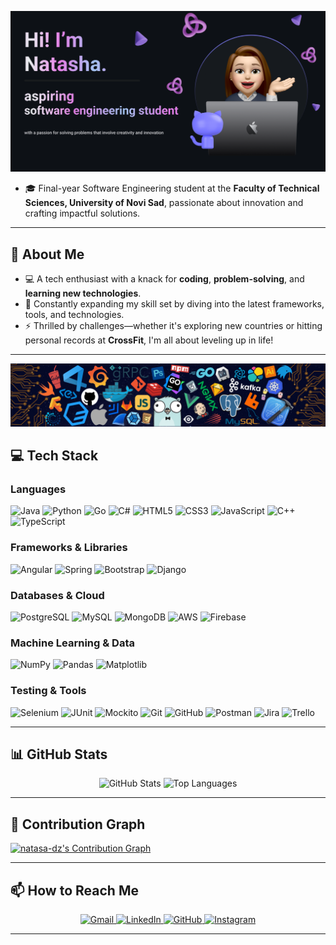  

![Banner](https://github.com/natasa-dz/natasa-dz/blob/main/banner_readme.png)
- 🎓 Final-year Software Engineering student at the **Faculty of Technical Sciences, University of Novi Sad**, passionate about innovation and crafting impactful solutions.

---
## 🚀 About Me  
- 💻  A tech enthusiast with a knack for **coding**, **problem-solving**, and **learning new technologies**.  
- 🌱 Constantly expanding my skill set by diving into the latest frameworks, tools, and technologies.
- ⚡ Thrilled by challenges—whether it's exploring new countries or hitting personal records at **CrossFit**, I'm all about leveling up in life!   

---
![Header](https://github.com/natasa-dz/natasa-dz/blob/main/header_.png)

## 💻 Tech Stack  

### **Languages**  
![Java](https://img.shields.io/badge/Java-%23ED8B00.svg?style=for-the-badge&logo=java&logoColor=white)
![Python](https://img.shields.io/badge/Python-%2314354C.svg?style=for-the-badge&logo=python&logoColor=white)
![Go](https://img.shields.io/badge/Go-%2300ADD8.svg?style=for-the-badge&logo=go&logoColor=white)
![C#](https://img.shields.io/badge/C%23-%23239120.svg?style=for-the-badge&logo=c-sharp&logoColor=white)
![HTML5](https://img.shields.io/badge/HTML5-%23E34F26.svg?style=for-the-badge&logo=html5&logoColor=white)
![CSS3](https://img.shields.io/badge/CSS3-%231572B6.svg?style=for-the-badge&logo=css3&logoColor=white)
![JavaScript](https://img.shields.io/badge/JavaScript-%23F7DF1E.svg?style=for-the-badge&logo=javascript&logoColor=black)
![C++](https://img.shields.io/badge/C++-%2300599C.svg?style=for-the-badge&logo=c%2B%2B&logoColor=white)
![TypeScript](https://img.shields.io/badge/TypeScript-%23007ACC.svg?style=for-the-badge&logo=typescript&logoColor=white)

### **Frameworks & Libraries**  
![Angular](https://img.shields.io/badge/Angular-%23DD0031.svg?style=for-the-badge&logo=angular&logoColor=white)
![Spring](https://img.shields.io/badge/Spring-%236DB33F.svg?style=for-the-badge&logo=spring&logoColor=white)
![Bootstrap](https://img.shields.io/badge/Bootstrap-%23563D7C.svg?style=for-the-badge&logo=bootstrap&logoColor=white)
![Django](https://img.shields.io/badge/Django-%23092E20.svg?style=for-the-badge&logo=django&logoColor=white)

### Databases & Cloud  
![PostgreSQL](https://img.shields.io/badge/PostgreSQL-%23316192.svg?style=for-the-badge&logo=postgresql&logoColor=white)
![MySQL](https://img.shields.io/badge/MySQL-%2300f.svg?style=for-the-badge&logo=mysql&logoColor=white)
![MongoDB](https://img.shields.io/badge/MongoDB-%2347A248.svg?style=for-the-badge&logo=mongodb&logoColor=white)
![AWS](https://img.shields.io/badge/AWS-%23FF9900.svg?style=for-the-badge&logo=amazon-aws&logoColor=white)
![Firebase](https://img.shields.io/badge/Firebase-%23FFCA28.svg?style=for-the-badge&logo=firebase&logoColor=white)

### **Machine Learning & Data**  
![NumPy](https://img.shields.io/badge/NumPy-%23013243.svg?style=for-the-badge&logo=numpy&logoColor=white)
![Pandas](https://img.shields.io/badge/Pandas-%23150458.svg?style=for-the-badge&logo=pandas&logoColor=white)
![Matplotlib](https://img.shields.io/badge/Matplotlib-%23C53F39.svg?style=for-the-badge&logo=matplotlib&logoColor=white)


### Testing & Tools  
![Selenium](https://img.shields.io/badge/Selenium-%2343B02A.svg?style=for-the-badge&logo=selenium&logoColor=white)
![JUnit](https://img.shields.io/badge/JUnit-%2325A162.svg?style=for-the-badge&logo=junit5&logoColor=white)
![Mockito](https://img.shields.io/badge/Mockito-%23007ACC.svg?style=for-the-badge&logo=mockito&logoColor=white)
![Git](https://img.shields.io/badge/Git-%23F05033.svg?style=for-the-badge&logo=git&logoColor=white)
![GitHub](https://img.shields.io/badge/GitHub-%23121011.svg?style=for-the-badge&logo=github&logoColor=white)
![Postman](https://img.shields.io/badge/Postman-%23FF6C37.svg?style=for-the-badge&logo=postman&logoColor=white)
![Jira](https://img.shields.io/badge/Jira-%230052CC.svg?style=for-the-badge&logo=jira&logoColor=white)
![Trello](https://img.shields.io/badge/Trello-%23026AA7.svg?style=for-the-badge&logo=trello&logoColor=white)


---

## 📊 GitHub Stats  
<div align="center">
  <img src="https://github-readme-stats.vercel.app/api?username=natasa-dz&show_icons=true&theme=dracula" alt="GitHub Stats" />
  <img src="https://github-readme-stats.vercel.app/api/top-langs/?username=natasa-dz&layout=compact&theme=dracula" alt="Top Languages" />
</div>

---

## 🌟 Contribution Graph  
[![natasa-dz's Contribution Graph](https://github-readme-activity-graph.vercel.app/graph?username=natasa-dz&theme=radical)](https://github.com/ashutosh00710/github-readme-activity-graph)

---

## 📫 How to Reach Me  
<div align="center">
  <a href="mailto:dzudzar.n@gmail.com">
    <img src="https://img.shields.io/badge/Gmail-D14836?style=for-the-badge&logo=gmail&logoColor=white" alt="Gmail">
  </a>
  <a href="https://linkedin.com/in/nata%C5%A1a-d-06447a228">
    <img src="https://img.shields.io/badge/LinkedIn-%230077B5.svg?style=for-the-badge&logo=linkedin&logoColor=white" alt="LinkedIn">
  </a>
  <a href="https://github.com/natasa-dz">
    <img src="https://img.shields.io/badge/GitHub-%23121011.svg?style=for-the-badge&logo=github&logoColor=white" alt="GitHub">
  </a>
  <a href="https://instagram.com/natasaa_dz">
    <img src="https://img.shields.io/badge/Instagram-%23E4405F.svg?style=for-the-badge&logo=instagram&logoColor=white" alt="Instagram">
  </a>
</div>

---

